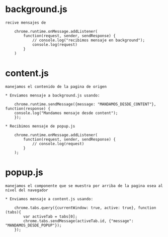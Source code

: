 # background.js

    recive mensajes de 

        chrome.runtime.onMessage.addListener(
            function(request, sender, sendResponse) {
                // console.log("recibimos mensaje en background");  
                console.log(request)    
            }
        )

# content.js

    manejamos el contenido de la pagina de origen

    * Enviamos mensaje a background.js usando:

        chrome.runtime.sendMessage({message: "MANDAMOS_DESDE_CONTENT"}, function(response) {
        console.log("Mandamos mensaje desde content");
        });

    * Recibimos mensaje de popup.js

        chrome.runtime.onMessage.addListener(
            function(request, sender, sendResponse) {
                // console.log(request)                
            }
        );    


# popup.js

    manejamos el componente que se muestra por arriba de la pagina osea al nivel del navegador

    * Enviamos mensaje a content.js usando:

        chrome.tabs.query({currentWindow: true, active: true}, function (tabs){
            var activeTab = tabs[0];
            chrome.tabs.sendMessage(activeTab.id, {"message": "MANDAMOS_DESDE_POPUP"});
        });

